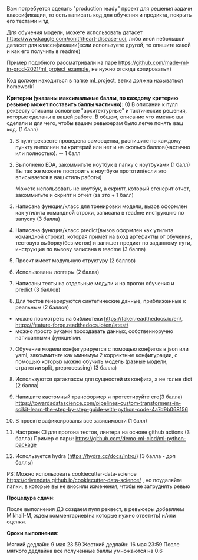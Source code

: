 Вам потребуется сделать "production ready" проект для решения задачи классификации, то есть написать код для обучения и предикта, покрыть его тестами и тд

Для обучения модели, можете использовать датасет https://www.kaggle.com/ronitf/heart-disease-uci, либо иной небольшой датасет для классификации(если используете другой, то опишите какой и как его получить в readme)

Пример подобного рассматривали на паре https://github.com/made-ml-in-prod-2021/ml_project_example, не нужно отсюда копировать=)

Код должен находиться в папке ml_project, ветка должна называться homework1

**Критерии (указаны максимальные баллы, по каждому критерию ревьюер может поставить баллы частично):**
0) В описании к пулл реквесту описаны основные "архитектурные" и тактические решения, которые сделаны в вашей работе. В общем, описание что именно вы сделали и для чего, чтобы вашим ревьюерам было легче понять ваш код. (1 балл)
1) В пулл-реквесте проведена самооценка, распишите по каждому пункту выполнен ли критерий или нет и на сколько баллов(частично или полностью). -- 1 балл

2) Выполнено EDA, закоммитьте ноутбук в папку с ноутбуками (1 балл)
   Вы так же можете построить в ноутбуке прототип(если это вписывается в ваш стиль работы)

   Можете использовать не ноутбук, а скрипт, который сгенерит отчет, закоммитьте и скрипт и отчет (за это + 1 балл)

3) Написана функция/класс для тренировки модели, вызов оформлен как утилита командной строки, записана в readme инструкцию по запуску (3 балла)
4) Написана функция/класс predict(вызов оформлен как утилита командной строки), которая примет на вход артефакт/ы от обучения, тестовую выборку(без меток) и запишет предикт по заданному пути, инструкция по вызову записана в readme (3 балла)

5) Проект имеет модульную структуру (2 баллов)
6) Использованы логгеры (2 балла)

7) Написаны тесты на отдельные модули и на прогон обучения и predict (3 баллов)

8) Для тестов генерируются синтетические данные, приближенные к реальным (2 баллов)
- можно посмотреть на библиотеки https://faker.readthedocs.io/en/, https://feature-forge.readthedocs.io/en/latest/
- можно просто руками посоздавать данных, собственноручно написанными функциями.

7) Обучение модели конфигурируется с помощью конфигов в json или yaml, закоммитьте как минимум 2 корректные конфигурации, с помощью которых можно обучить модель (разные модели, стратегии split, preprocessing) (3 балла)
8) Используются датаклассы для сущностей из конфига, а не голые dict (2 балла)

9) Напишите кастомный трансформер и протестируйте его(3 балла)
   https://towardsdatascience.com/pipelines-custom-transformers-in-scikit-learn-the-step-by-step-guide-with-python-code-4a7d9b068156

10) В проекте зафиксированы все зависимости (1 балл)
11) Настроен CI для прогона тестов, линтера на основе github actions  (3 балла)
Пример с пары: https://github.com/demo-ml-cicd/ml-python-package
12) Используется hydra  (https://hydra.cc/docs/intro/) (3 балла - доп баллы)

PS: Можно использовать cookiecutter-data-science  https://drivendata.github.io/cookiecutter-data-science/ , но поудаляйте папки, в которые вы не вносили изменения, чтобы не затруднять ревью


**Процедура сдачи**:

После выполнения ДЗ создаем пулл реквест, в ревьюеры добавляем  Mikhail-M, ждем комментариев(на которые нужно ответить) и/или оценки.

**Сроки выполнения**:

Мягкий дедлайн: 9 мая 23:59
Жесткий дедлайн:  16 мая 23:59
После мягкого дедлайна все полученные баллы умножаются на 0.6
